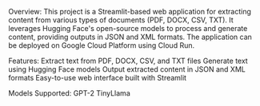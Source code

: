 Overview: 
This project is a Streamlit-based web application for extracting content from various types of documents (PDF, DOCX, CSV, TXT). It leverages Hugging Face's open-source models to process and generate content, providing outputs in JSON and XML formats. The application can be deployed on Google Cloud Platform using Cloud Run.

Features: 
Extract text from PDF, DOCX, CSV, and TXT files
Generate text using Hugging Face models
Output extracted content in JSON and XML formats
Easy-to-use web interface built with Streamlit


Models Supported: 
GPT-2
TinyLlama
